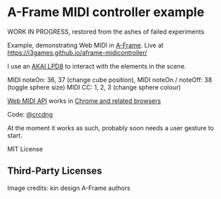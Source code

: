 # A-Frame MIDI controller example

WORK IN PROGRESS, restored from the ashes of failed experiments 

Example, demonstrating Web MIDI in [A-Frame](https://aframe.io/). Live at https://i3games.github.io/aframe-midicontroller/

I use an [AKAI LPD8](https://www.akaipro.com/lpd8) to interact with the elements in the scene.

MIDI noteOn: 36, 37 (change cube position), 
MIDI noteOn / noteOff: 38 (toggle sphere size)
MIDI CC: 1, 2, 3 (change sphere colour)

[Web MIDI API](https://www.w3.org/TR/webmidi/) works in [Chrome and related browsers](https://caniuse.com/midi)

Code: [@crcdng](https://twitter.com/crcdng)

At the moment it works as such, probably soon needs a user gesture to start. 

MIT License 

## Third-Party Licenses
Image credits: kin design
A-Frame authors